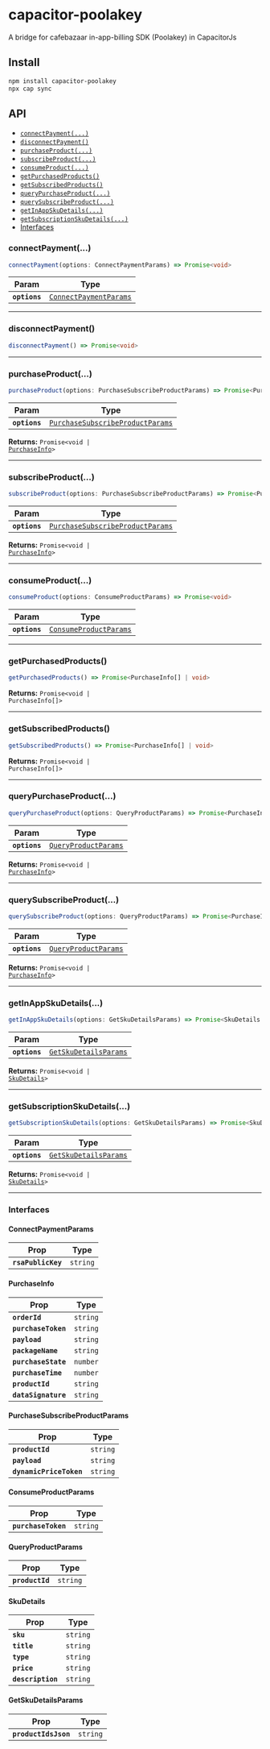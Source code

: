 # capacitor-poolakey

A bridge for cafebazaar in-app-billing SDK (Poolakey) in CapacitorJs

## Install

```bash
npm install capacitor-poolakey
npx cap sync
```

## API

<docgen-index>

* [`connectPayment(...)`](#connectpayment)
* [`disconnectPayment()`](#disconnectpayment)
* [`purchaseProduct(...)`](#purchaseproduct)
* [`subscribeProduct(...)`](#subscribeproduct)
* [`consumeProduct(...)`](#consumeproduct)
* [`getPurchasedProducts()`](#getpurchasedproducts)
* [`getSubscribedProducts()`](#getsubscribedproducts)
* [`queryPurchaseProduct(...)`](#querypurchaseproduct)
* [`querySubscribeProduct(...)`](#querysubscribeproduct)
* [`getInAppSkuDetails(...)`](#getinappskudetails)
* [`getSubscriptionSkuDetails(...)`](#getsubscriptionskudetails)
* [Interfaces](#interfaces)

</docgen-index>

<docgen-api>
<!--Update the source file JSDoc comments and rerun docgen to update the docs below-->

### connectPayment(...)

```typescript
connectPayment(options: ConnectPaymentParams) => Promise<void>
```

| Param         | Type                                                                  |
| ------------- | --------------------------------------------------------------------- |
| **`options`** | <code><a href="#connectpaymentparams">ConnectPaymentParams</a></code> |

--------------------


### disconnectPayment()

```typescript
disconnectPayment() => Promise<void>
```

--------------------


### purchaseProduct(...)

```typescript
purchaseProduct(options: PurchaseSubscribeProductParams) => Promise<PurchaseInfo | void>
```

| Param         | Type                                                                                      |
| ------------- | ----------------------------------------------------------------------------------------- |
| **`options`** | <code><a href="#purchasesubscribeproductparams">PurchaseSubscribeProductParams</a></code> |

**Returns:** <code>Promise&lt;void | <a href="#purchaseinfo">PurchaseInfo</a>&gt;</code>

--------------------


### subscribeProduct(...)

```typescript
subscribeProduct(options: PurchaseSubscribeProductParams) => Promise<PurchaseInfo | void>
```

| Param         | Type                                                                                      |
| ------------- | ----------------------------------------------------------------------------------------- |
| **`options`** | <code><a href="#purchasesubscribeproductparams">PurchaseSubscribeProductParams</a></code> |

**Returns:** <code>Promise&lt;void | <a href="#purchaseinfo">PurchaseInfo</a>&gt;</code>

--------------------


### consumeProduct(...)

```typescript
consumeProduct(options: ConsumeProductParams) => Promise<void>
```

| Param         | Type                                                                  |
| ------------- | --------------------------------------------------------------------- |
| **`options`** | <code><a href="#consumeproductparams">ConsumeProductParams</a></code> |

--------------------


### getPurchasedProducts()

```typescript
getPurchasedProducts() => Promise<PurchaseInfo[] | void>
```

**Returns:** <code>Promise&lt;void | PurchaseInfo[]&gt;</code>

--------------------


### getSubscribedProducts()

```typescript
getSubscribedProducts() => Promise<PurchaseInfo[] | void>
```

**Returns:** <code>Promise&lt;void | PurchaseInfo[]&gt;</code>

--------------------


### queryPurchaseProduct(...)

```typescript
queryPurchaseProduct(options: QueryProductParams) => Promise<PurchaseInfo | void>
```

| Param         | Type                                                              |
| ------------- | ----------------------------------------------------------------- |
| **`options`** | <code><a href="#queryproductparams">QueryProductParams</a></code> |

**Returns:** <code>Promise&lt;void | <a href="#purchaseinfo">PurchaseInfo</a>&gt;</code>

--------------------


### querySubscribeProduct(...)

```typescript
querySubscribeProduct(options: QueryProductParams) => Promise<PurchaseInfo | void>
```

| Param         | Type                                                              |
| ------------- | ----------------------------------------------------------------- |
| **`options`** | <code><a href="#queryproductparams">QueryProductParams</a></code> |

**Returns:** <code>Promise&lt;void | <a href="#purchaseinfo">PurchaseInfo</a>&gt;</code>

--------------------


### getInAppSkuDetails(...)

```typescript
getInAppSkuDetails(options: GetSkuDetailsParams) => Promise<SkuDetails | void>
```

| Param         | Type                                                                |
| ------------- | ------------------------------------------------------------------- |
| **`options`** | <code><a href="#getskudetailsparams">GetSkuDetailsParams</a></code> |

**Returns:** <code>Promise&lt;void | <a href="#skudetails">SkuDetails</a>&gt;</code>

--------------------


### getSubscriptionSkuDetails(...)

```typescript
getSubscriptionSkuDetails(options: GetSkuDetailsParams) => Promise<SkuDetails | void>
```

| Param         | Type                                                                |
| ------------- | ------------------------------------------------------------------- |
| **`options`** | <code><a href="#getskudetailsparams">GetSkuDetailsParams</a></code> |

**Returns:** <code>Promise&lt;void | <a href="#skudetails">SkuDetails</a>&gt;</code>

--------------------


### Interfaces


#### ConnectPaymentParams

| Prop               | Type                |
| ------------------ | ------------------- |
| **`rsaPublicKey`** | <code>string</code> |


#### PurchaseInfo

| Prop                | Type                |
| ------------------- | ------------------- |
| **`orderId`**       | <code>string</code> |
| **`purchaseToken`** | <code>string</code> |
| **`payload`**       | <code>string</code> |
| **`packageName`**   | <code>string</code> |
| **`purchaseState`** | <code>number</code> |
| **`purchaseTime`**  | <code>number</code> |
| **`productId`**     | <code>string</code> |
| **`dataSignature`** | <code>string</code> |


#### PurchaseSubscribeProductParams

| Prop                    | Type                |
| ----------------------- | ------------------- |
| **`productId`**         | <code>string</code> |
| **`payload`**           | <code>string</code> |
| **`dynamicPriceToken`** | <code>string</code> |


#### ConsumeProductParams

| Prop                | Type                |
| ------------------- | ------------------- |
| **`purchaseToken`** | <code>string</code> |


#### QueryProductParams

| Prop            | Type                |
| --------------- | ------------------- |
| **`productId`** | <code>string</code> |


#### SkuDetails

| Prop              | Type                |
| ----------------- | ------------------- |
| **`sku`**         | <code>string</code> |
| **`title`**       | <code>string</code> |
| **`type`**        | <code>string</code> |
| **`price`**       | <code>string</code> |
| **`description`** | <code>string</code> |


#### GetSkuDetailsParams

| Prop                 | Type                |
| -------------------- | ------------------- |
| **`productIdsJson`** | <code>string</code> |

</docgen-api>
